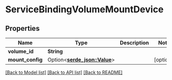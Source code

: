 # ServiceBindingVolumeMountDevice

## Properties

Name | Type | Description | Notes
------------ | ------------- | ------------- | -------------
**volume_id** | **String** |  | 
**mount_config** | Option<[**serde_json::Value**](.md)> |  | [optional]

[[Back to Model list]](../README.md#documentation-for-models) [[Back to API list]](../README.md#documentation-for-api-endpoints) [[Back to README]](../README.md)


